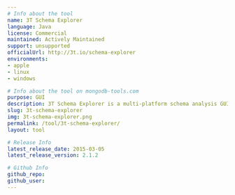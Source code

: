 ```yaml
---
# Info about the tool
name: 3T Schema Explorer
language: Java
license: Commercial
maintained: Actively Maintained
support: unsupported
officialUrl: http://3t.io/schema-explorer
environments:
- apple
- linux
- windows

# Info about the tool on mongodb-tools.com
purpose: GUI
description: 3T Schema Explorer is a multi-platform schema analysis GUI tool for MongoDB with full support for MongoDB 3.0
slug: 3t-schema-explorer
img: 3t-schema-explorer.png
permalink: /tool/3t-schema-explorer/
layout: tool

# Release Info
latest_release_date: 2015-03-05
latest_release_version: 2.1.2

# Github Info
github_repo: 
github_user: 
---
```

